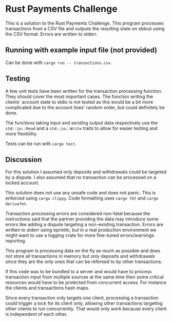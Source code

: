 # Rust Payments Challenge

This is a solution to the Rust Payments Challenge. This program processes
transactions from a CSV file and outputs the resulting state on stdout using the
CSV format. Errors are written to stderr.

## Running with example input file (not provided)

Can be done with `cargo run -- transactions.csv`.

## Testing

A few unit tests have been written for the transaction processing function. They
should cover the most important cases. The function writing the clients' account
state to stdio is not tested as this would be a bit more complicated due to the
account lines' random order, but could definitely be done.

The functions taking input and sending output data respectively use the `std::io::Read` and a
`std::io::Write` traits to allow for easier testing and more flexibility.

Tests can be run with `cargo test`.

## Discussion

For this solution I assumed only deposits and withdrawals could be targeted
by a dispute. I also assumed that no transaction can be processed on a locked
account.

This solution does not use any unsafe code and does not panic. This is enforced using
`cargo clippy`.
Code formatting uses `cargo fmt` and `cargo derivefmt`.

Transaction processing errors are  considered non-fatal because the instructions said that
the partner providing  the data may introduce some errors like adding a dispute targeting a
non-existing transaction. Errors are written to stderr using eprintln, but in a real
production environment we might want to use a logging crate for more fine-tuned
errors/warnings reporting.

This program is processing data on the fly as much as possible and does not store all
transactions in memory but only deposits and withdrawals since they are the
only ones that can be refereed to by other transactions.

If this code was to be bundled to a server and would have to process transaction
input from multiple sources at the same time then some critical resources would
have to be protected from concurrent access. For instance the clients and
transactions hash maps.

Since every transaction only targets one client, processing a transaction could
trigger a lock for its client only, allowing other transactions targeting other
clients to run concurrently. That would only work because every client is
independent of each other.
